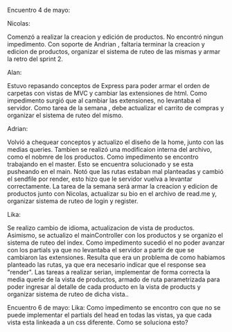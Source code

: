 Encuentro 4 de mayo:

Nicolas:  

Comenzó a realizar la creacion y edición de productos.
No encontró ningun impedimento.
Con soporte de Andrian , faltaria terminar la creacion y edicion de productos, organizar el sistema de ruteo de las mismas y armar la retro del sprint 2.

Alan:

Estuvo repasando conceptos de Express para poder armar el orden de carpetas con vistas de MVC y cambiar las extensiones de html.
Como impedimento surgió que al cambiar las extensiones, no levantaba el servidor.
Como tarea de la semana , debe actualizar el carrito de compras y organizar el sistema de ruteo del mismo.

Adrian:

Volvió a chequear conceptos y actualizo el diseño de la home, junto con las medias queries. Tambien se realizó una modificaion interna del archivo, como el nobmre de los productos.
Como impedimento se encontro trabajando en el master. Esto se encuentra solucionado y se esta pusheando en el main. Notó que las rutas estaban mal planteadas y cambió el sendfile por render, esto hizo que le servidor vuelva a levantar correctamente.
La tarea de la semana será armar la creacion y edicion de productos junto con Nicolas, actualizar su bio en el archivo de read.me y, organizar sistema de ruteo de login y register.

Lika:

Se realizo cambio de idioma, actualizacion de vista de productos. Asimismo, se actualizo el mainController con los productos y se organizo el sistema de ruteo del index.
Como impedimento sucedió el no poder avanzar con los partials ya que no levantaba el servidor a partir de que se cambiaron las extensiones. Resulta que era un problema de como habiamos planteado las rutas, ya que era necesario indicar que el response sea "render".
Las tareas a realizar serian, implementar de forma correcta la media querie de la vista de productos, armado de ruta parametrizada para poder ingresar al detalle de cada producto en la vista de products y organizar sistema de ruteo de dicha vista..

Encuentro 6 de mayo:
Lika:
Como impedimento se encontro con que no se puede implementar el partials del head en todas las vistas, ya que cada vista esta linkeada a un css diferente. Como se soluciona esto?
